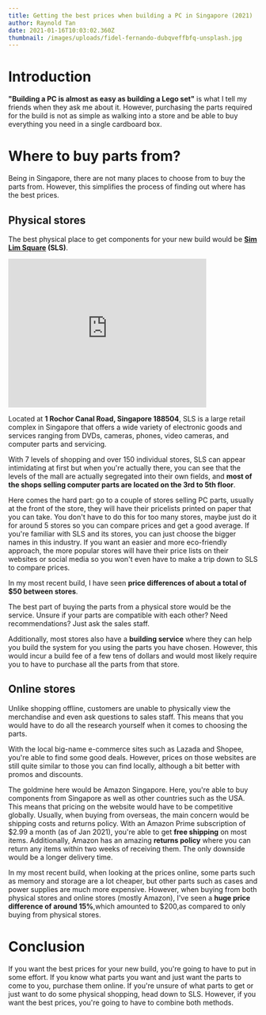 ```yaml
---
title: Getting the best prices when building a PC in Singapore (2021)
author: Raynold Tan
date: 2021-01-16T10:03:02.360Z
thumbnail: /images/uploads/fidel-fernando-dubqveffbfq-unsplash.jpg
---
```

# Introduction

**"Building a PC is almost as easy as building a Lego set"** is what I tell my friends when they ask me about it. However, purchasing the parts required for the build is not as simple as walking into a store and be able to buy everything you need in a single cardboard box.

# Where to buy parts from?

Being in Singapore, there are not many places to choose from to buy the parts from. However, this simplifies the process of finding out where has the best prices.

## Physical stores

The best physical place to get components for your new build would be **[Sim Lim Square](https://simlimsquare.com.sg/) (SLS)**. 

<iframe src="https://www.google.com/maps/embed?pb=!1m18!1m12!1m3!1d3988.7865647417907!2d103.8507321147539!3d1.303043299049612!2m3!1f0!2f0!3f0!3m2!1i1024!2i768!4f13.1!3m3!1m2!1s0x31da19bbd63d9707%3A0xc74a2b4c417f7f3d!2sSim%20Lim%20Square!5e0!3m2!1sen!2ssg!4v1610792742170!5m2!1sen!2ssg" width="400" height="300" frameborder="0" style="border:0;" allowfullscreen="" aria-hidden="false" tabindex="0"></iframe>

Located at **1 Rochor Canal Road, Singapore 188504**, SLS is a large retail complex in Singapore that offers a wide variety of electronic goods and services ranging from DVDs, cameras, phones, video cameras, and computer parts and servicing.

With 7 levels of shopping and over 150 individual stores, SLS can appear intimidating at first but when you're actually there, you can see that the levels of the mall are actually segregated into their own fields, and **most of the shops selling computer parts are located on the 3rd to 5th floor**.

Here comes the hard part: go to a couple of stores selling PC parts, usually at the front of the store, they will have their pricelists printed on paper that you can take. You don't have to do this for too many stores, maybe just do it for around 5 stores so you can compare prices and get a good average. If you're familiar with SLS and its stores, you can just choose the bigger names in this industry. If you want an easier and more eco-friendly approach, the more popular stores will have their price lists on their websites or social media so you won't even have to make a trip down to SLS to compare prices. 

In my most recent build, I have seen **price differences of about a total of $50 between stores**.

The best part of buying the parts from a physical store would be the service. Unsure if your parts are compatible with each other? Need recommendations? Just ask the sales staff.

Additionally, most stores also have a **building service** where they can help you build the system for you using the parts you have chosen. However, this would incur a build fee of a few tens of dollars and would most likely require you to have to purchase all the parts from that store.  

## Online stores

Unlike shopping offline, customers are unable to physically view the merchandise and even ask questions to sales staff. This means that you would have to do all the research yourself when it comes to choosing the parts. 

With the local big-name e-commerce sites such as Lazada and Shopee, you're able to find some good deals. However, prices on those websites are still quite similar to those you can find locally, although a bit better with promos and discounts.

The goldmine here would be Amazon Singapore. Here, you're able to buy components from Singapore as well as other countries such as the USA. This means that pricing on the website would have to be competitive globally. Usually, when buying from overseas, the main concern would be shipping costs and returns policy. With an Amazon Prime subscription of $2.99 a month (as of Jan 2021), you're able to get **free shipping** on most items. Additionally, Amazon has an amazing **returns policy** where you can return any items within two weeks of receiving them. The only downside would be a longer delivery time.

In my most recent build, when looking at the prices online, some parts such as memory and storage are a lot cheaper, but other parts such as cases and power supplies are much more expensive. However, when buying from both physical stores and online stores (mostly Amazon), I've seen a **huge price difference of around 15%**,which amounted to $200,as compared to only buying from physical stores. 

# Conclusion

If you want the best prices for your new build, you're going to have to put in some effort. If you know what parts you want and just want the parts to come to you, purchase them online. If you're unsure of what parts to get or just want to do some physical shopping, head down to SLS. However, if you want the best prices, you're going to have to combine both methods.